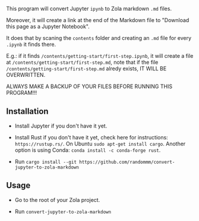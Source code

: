 This program will convert Jupyter `ipynb` to Zola markdown `.md` files.

Moreover, it will create a link at the end of the Markdown file to "Download this page as a Jupyter Notebook".

It does that by scaning the `contents` folder and creating an `.md` file for every `.ipynb` it finds there.

E.g.: if it finds `/contents/getting-start/first-step.ipynb`, it will create a file at `/contents/getting-start/first-step.md`, note that if the file `/contents/getting-start/first-step.md` alredy exists, IT WILL BE OVERWRITTEN.

ALWAYS MAKE A BACKUP OF YOUR FILES BEFORE RUNNING THIS PROGRAM!!!

## Installation

* Install Jupyter if you don't have it yet.

* Install Rust if you don't have it yet, check here for instructions: `https://rustup.rs/`. On Ubuntu `sudo apt-get install cargo`. Another option is using Conda: `conda install -c conda-forge rust`.

* Run `cargo install --git https://github.com/randommm/convert-jupyter-to-zola-markdown`

## Usage

* Go to the root of your Zola project.

* Run `convert-jupyter-to-zola-markdown`
